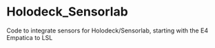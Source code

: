 # Holodeck_Sensorlab
 Code to integrate sensors for Holodeck/Sensorlab, starting with the E4 Empatica to LSL
